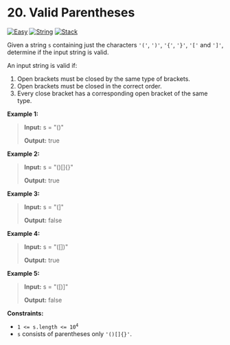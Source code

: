 # 20. Valid Parentheses

[![Easy](https://img.shields.io/badge/Easy-319148)](#)
[![String](https://img.shields.io/badge/String-302f33)](#)
[![Stack](https://img.shields.io/badge/Stack-302f33)](#)

Given a string `s` containing just the characters `'('`, `')'`,
`'{'`, `'}'`, `'['` and `']'`, determine if the input string is
valid.

An input string is valid if:

1. Open brackets must be closed by the same type of brackets.
2. Open brackets must be closed in the correct order.
3. Every close bracket has a corresponding open bracket of the same
   type.

**Example 1:**

> **Input:** s = "()"
>
> **Output:** true

**Example 2:**

> **Input:** s = "()[]{}"
>
> **Output:** true

**Example 3:**

> **Input:** s = "(]"
>
> **Output:** false

**Example 4:**

> **Input:** s = "([])"
>
> **Output:** true

**Example 5:**

> **Input:** s = "([)]"
>
> **Output:** false

**Constraints:**

- <code>1 <= s.length <= 10<sup>4</sup></code>
- `s` consists of parentheses only `'()[]{}'`.
